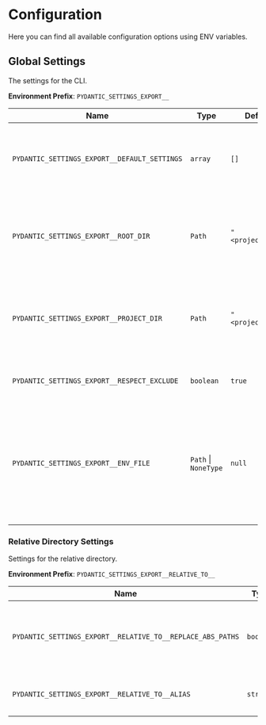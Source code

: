 # Configuration

Here you can find all available configuration options using ENV variables.

## Global Settings

The settings for the CLI.

**Environment Prefix**: `PYDANTIC_SETTINGS_EXPORT__`

| Name                                         | Type                 | Default           | Description                                                                                                                                    | Example                                                                                        |
|----------------------------------------------|----------------------|-------------------|------------------------------------------------------------------------------------------------------------------------------------------------|------------------------------------------------------------------------------------------------|
| `PYDANTIC_SETTINGS_EXPORT__DEFAULT_SETTINGS` | `array`              | `[]`              | The default settings to use. The settings are applied in the order they are listed.                                                            | `["settings:settings"]`, `["app.config.settings:Settings","app.config.settings.dev:Settings"]` |
| `PYDANTIC_SETTINGS_EXPORT__ROOT_DIR`         | `Path`               | `"<project_dir>"` | The project directory. Used for relative paths in the configuration file and .env file.                                                        | `"<project_dir>"`                                                                              |
| `PYDANTIC_SETTINGS_EXPORT__PROJECT_DIR`      | `Path`               | `"<project_dir>"` | The project directory. Used for relative paths in the configuration file and .env file.                                                        | `"<project_dir>"`                                                                              |
| `PYDANTIC_SETTINGS_EXPORT__RESPECT_EXCLUDE`  | `boolean`            | `true`            | Respect the exclude attribute in the fields.                                                                                                   | `true`                                                                                         |
| `PYDANTIC_SETTINGS_EXPORT__ENV_FILE`         | `Path` \| `NoneType` | `null`            | The path to the `.env` file to load environment variables. Useful then you have a Settings class/instance, which require values while running. | `null`                                                                                         |

### Relative Directory Settings

Settings for the relative directory.

**Environment Prefix**: `PYDANTIC_SETTINGS_EXPORT__RELATIVE_TO__`

| Name                                                       | Type      | Default           | Description                                                | Example           |
|------------------------------------------------------------|-----------|-------------------|------------------------------------------------------------|-------------------|
| `PYDANTIC_SETTINGS_EXPORT__RELATIVE_TO__REPLACE_ABS_PATHS` | `boolean` | `true`            | Replace absolute paths with relative path to project root. | `true`            |
| `PYDANTIC_SETTINGS_EXPORT__RELATIVE_TO__ALIAS`             | `string`  | `"<project_dir>"` | The alias for the relative directory.                      | `"<project_dir>"` |

